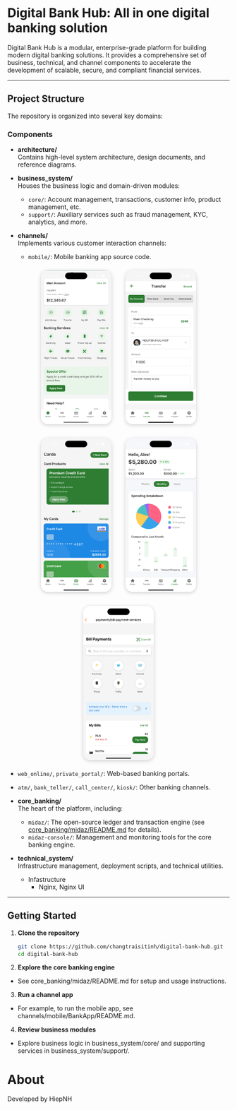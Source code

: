 # Digital Bank Hub: All in one digital banking solution

Digital Bank Hub is a modular, enterprise-grade platform for building modern digital banking solutions. It provides a comprehensive set of business, technical, and channel components to accelerate the development of scalable, secure, and compliant financial services.

---

## Project Structure

The repository is organized into several key domains:


### Components

- **architecture/**  
  Contains high-level system architecture, design documents, and reference diagrams.

- **business_system/**  
  Houses the business logic and domain-driven modules:
  - `core/`: Account management, transactions, customer info, product management, etc.
  - `support/`: Auxiliary services such as fraud management, KYC, analytics, and more.

- **channels/**  
  Implements various customer interaction channels:
  - `mobile/`: Mobile banking app source code.

<!-- Galaxy panel style for images -->
<div align="center" style="display: flex; flex-wrap: wrap; gap: 16px; justify-content: center;">

  <img src="assets/home.png" alt="Home" width="160" style="border-radius: 16px; box-shadow: 0 2px 8px #ccc; margin: 8px;"/>
  <img src="assets/transfer.png" alt="Transfer" width="160" style="border-radius: 16px; box-shadow: 0 2px 8px #ccc; margin: 8px;"/>
  <img src="assets/card.png" alt="Card" width="160" style="border-radius: 16px; box-shadow: 0 2px 8px #ccc; margin: 8px;"/>
  <img src="assets/insight.png" alt="Insight" width="160" style="border-radius: 16px; box-shadow: 0 2px 8px #ccc; margin: 8px;"/>
  <img src="assets/bill-payment.png" alt="Bill Payment" width="160" style="border-radius: 16px; box-shadow: 0 2px 8px #ccc; margin: 8px;"/>

</div>

  - `web_online/`, `private_portal/`: Web-based banking portals.
  - `atm/`, `bank_teller/`, `call_center/`, `kiosk/`: Other banking channels.

- **core_banking/**  
  The heart of the platform, including:
  - `midaz/`: The open-source ledger and transaction engine (see [core_banking/midaz/README.md](core_banking/midaz/README.md) for details).
  - `midaz-console/`: Management and monitoring tools for the core banking engine.

- **technical_system/**  
  Infrastructure management, deployment scripts, and technical utilities.

  - Infastructure
    - Nginx, Nginx UI

---

## Getting Started

1. **Clone the repository**
   ```sh
   git clone https://github.com/changtraisitinh/digital-bank-hub.git
   cd digital-bank-hub
2. **Explore the core banking engine**

- See core_banking/midaz/README.md for setup and usage instructions.

3. **Run a channel app**

- For example, to run the mobile app, see channels/mobile/BankApp/README.md.

4. **Review business modules**

- Explore business logic in business_system/core/ and supporting services in business_system/support/.


# About 
Developed by HiepNH